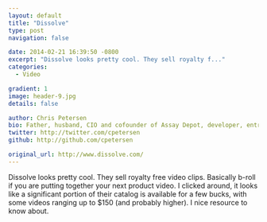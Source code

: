 ```yaml
---
layout: default
title: "Dissolve"
type: post
navigation: false

date: 2014-02-21 16:39:50 -0800
excerpt: "Dissolve looks pretty cool. They sell royalty f..."
categories:
  - Video

gradient: 1
image: header-9.jpg
details: false

author: Chris Petersen
bio: Father, husband, CIO and cofounder of Assay Depot, developer, entrepreneur and technologist.
twitter: http://twitter.com/cpetersen
github: http://github.com/cpetersen

original_url: http://www.dissolve.com/
---
```



Dissolve looks pretty cool. They sell royalty free video clips. Basically b-roll if you are putting together your next product video. I clicked around, it looks like a significant portion of their catalog is available for a few bucks, with some videos ranging up to $150 (and probably higher). I nice resource to know about. 

 

